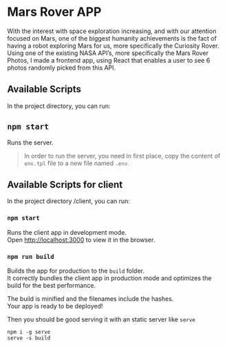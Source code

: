 # Mars Rover APP

With the interest with space exploration increasing, and with our attention focused on Mars,
one of the biggest humanity achievements is the fact of having a robot exploring Mars for us,
more specifically the Curiosity Rover. Using one of the existing NASA API’s, more specifically the Mars Rover Photos, I made a
frontend app, using React that enables a user to see 6 photos randomly picked from this API.

## Available Scripts

In the project directory, you can run:

## `npm start`

Runs the server.

> In order to run the server, you need in first place, copy the content of `env.tpl` file to a new file named `.env`.

## Available Scripts for client

In the project directory /client, you can run:

### `npm start`

Runs the client app in development mode.\
Open [http://localhost:3000](http://localhost:3000) to view it in the browser.

### `npm run build`

Builds the app for production to the `build` folder.\
It correctly bundles the client app in production mode and optimizes the build for the best performance.

The build is minified and the filenames include the hashes.\
Your app is ready to be deployed!

Then you should be good serving it with an static server like `serve`

```
npm i -g serve
serve -s build
```
